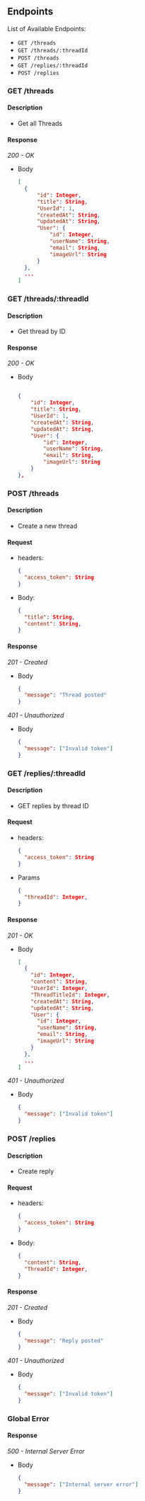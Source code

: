 ## Endpoints

List of Available Endpoints:

- `GET /threads`
- `GET /threads/:threadId`
- `POST /threads`
- `GET /replies/:threadId`
- `POST /replies`

### GET /threads

#### Description

- Get all Threads

#### Response

_200 - OK_

- Body

  ```json
  [
    {
        "id": Integer,
        "title": String,
        "UserId": 1,
        "createdAt": String,
        "updatedAt": String,
        "User": {
            "id": Integer,
            "userName": String,
            "email": String,
            "imageUrl": String
        }
    },
    ...
  ]
  ```

### GET /threads/:threadId

#### Description

- Get thread by ID

#### Response

_200 - OK_

- Body

  ```json

  {
      "id": Integer,
      "title": String,
      "UserId": 1,
      "createdAt": String,
      "updatedAt": String,
      "User": {
          "id": Integer,
          "userName": String,
          "email": String,
          "imageUrl": String
      }
  },

  ```

### POST /threads

#### Description

- Create a new thread

#### Request

- headers:

  ```json
  {
    "access_token": String
  }
  ```

- Body:

  ```json
  {
    "title": String,
    "content": String,
  }
  ```

#### Response

_201 - Created_

- Body
  ```json
  {
    "message": "Thread posted"
  }
  ```

_401 - Unauthorized_

- Body
  ```json
  {
    "message": ["Invalid token"]
  }
  ```

### GET /replies/:threadId

#### Description

- GET replies by thread ID

#### Request

- headers:

  ```json
  {
    "access_token": String
  }
  ```

- Params

  ```json
  {
    "threadId": Integer,
  }
  ```

#### Response

_201 - OK_

- Body
  ```json
  [
    {
      "id": Integer,
      "content": String,
      "UserId": Integer,
      "ThreadTitleId": Integer,
      "createdAt": String,
      "updatedAt": String,
      "User": {
        "id": Integer,
        "userName": String,
        "email": String,
        "imageUrl": String
      }
    },
    ...
  ]
  ```

_401 - Unauthorized_

- Body
  ```json
  {
    "message": ["Invalid token"]
  }
  ```

### POST /replies

#### Description

- Create reply

#### Request

- headers:

  ```json
  {
    "access_token": String
  }
  ```

- Body:

  ```json
  {
    "content": String,
    "ThreadId": Integer,
  }
  ```

#### Response

_201 - Created_

- Body
  ```json
  {
    "message": "Reply posted"
  }
  ```

_401 - Unauthorized_

- Body
  ```json
  {
    "message": ["Invalid token"]
  }
  ```

### Global Error

#### Response

_500 - Internal Server Error_

- Body
  ```json
  {
    "message": ["Internal server error"]
  }
  ```
